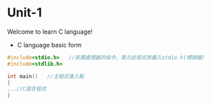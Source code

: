 # Unit-1
Welcome to learn C language!
- C language basic form
```C
#include<stdio.h>   //前置處理器的指令，表示此程式將載入stdio.h(標頭檔)
#include<stdlib.h>

int main()   //主程式進入點
{
...//C語言程式
}
```
